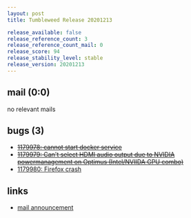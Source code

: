 ```yaml
---
layout: post
title: Tumbleweed Release 20201213

release_available: false
release_reference_count: 3
release_reference_count_mail: 0
release_score: 94
release_stability_level: stable
release_version: 20201213
---
```


## mail (0:0)

no relevant mails

## bugs (3)

<!--more-->

- ~~[1179978: cannot start docker service](https://bugzilla.opensuse.org/show_bug.cgi?id=1179978)~~
- ~~[1179979: Can't select HDMI audio output due to NVIDIA powermanagement on Optimus (Intel/NVIIDA GPU combo)](https://bugzilla.opensuse.org/show_bug.cgi?id=1179979)~~
- [1179980: Firefox crash](https://bugzilla.opensuse.org/show_bug.cgi?id=1179980)



## links

- [mail announcement](https://github.com/boombatower/tumbleweed-review/issues/10)

